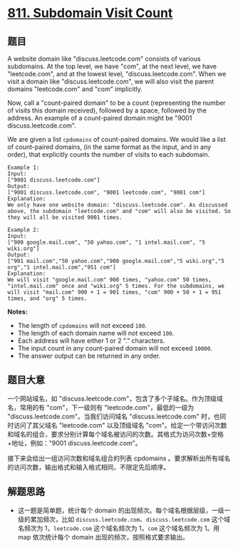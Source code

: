 # [811. Subdomain Visit Count](https://leetcode.com/problems/subdomain-visit-count/)

## 题目

A website domain like "discuss.leetcode.com" consists of various subdomains. At the top level, we have "com", at the next level, we have "leetcode.com", and at the lowest level, "discuss.leetcode.com". When we visit a domain like "discuss.leetcode.com", we will also visit the parent domains "leetcode.com" and "com" implicitly.

Now, call a "count-paired domain" to be a count (representing the number of visits this domain received), followed by a space, followed by the address. An example of a count-paired domain might be "9001 discuss.leetcode.com".

We are given a list `cpdomains` of count-paired domains. We would like a list of count-paired domains, (in the same format as the input, and in any order), that explicitly counts the number of visits to each subdomain.

    Example 1:
    Input:
    ["9001 discuss.leetcode.com"]
    Output:
    ["9001 discuss.leetcode.com", "9001 leetcode.com", "9001 com"]
    Explanation:
    We only have one website domain: "discuss.leetcode.com". As discussed above, the subdomain "leetcode.com" and "com" will also be visited. So they will all be visited 9001 times.

    Example 2:
    Input:
    ["900 google.mail.com", "50 yahoo.com", "1 intel.mail.com", "5 wiki.org"]
    Output:
    ["901 mail.com","50 yahoo.com","900 google.mail.com","5 wiki.org","5 org","1 intel.mail.com","951 com"]
    Explanation:
    We will visit "google.mail.com" 900 times, "yahoo.com" 50 times, "intel.mail.com" once and "wiki.org" 5 times. For the subdomains, we will visit "mail.com" 900 + 1 = 901 times, "com" 900 + 50 + 1 = 951 times, and "org" 5 times.

**Notes:**

- The length of `cpdomains` will not exceed `100`.
- The length of each domain name will not exceed `100`.
- Each address will have either 1 or 2 "." characters.
- The input count in any count-paired domain will not exceed `10000`.
- The answer output can be returned in any order.

## 题目大意

一个网站域名，如 "discuss.leetcode.com"，包含了多个子域名。作为顶级域名，常用的有 "com"，下一级则有 "leetcode.com"，最低的一级为 "discuss.leetcode.com"。当我们访问域名 "discuss.leetcode.com" 时，也同时访问了其父域名 "leetcode.com" 以及顶级域名 "com"。给定一个带访问次数和域名的组合，要求分别计算每个域名被访问的次数。其格式为访问次数+空格+地址，例如："9001 discuss.leetcode.com"。

接下来会给出一组访问次数和域名组合的列表 cpdomains 。要求解析出所有域名的访问次数，输出格式和输入格式相同，不限定先后顺序。

## 解题思路

- 这一题是简单题，统计每个 domain 的出现频次。每个域名根据层级，一级一级的累加频次，比如 `discuss.leetcode.com`、`discuss.leetcode.com` 这个域名频次为 1，`leetcode.com` 这个域名频次为 1，`com` 这个域名频次为 1。用 map 依次统计每个 domain 出现的频次，按照格式要求输出。